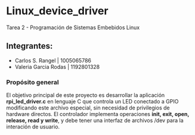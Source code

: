 # Linux_device_driver
Tarea 2 - Programación de Sistemas Embebidos Linux

## Integrantes:
* Carlos S. Rangel | 1005065786
* Valeria Garcia Rodas | 1192801328

### Propósito general

El objetivo principal de este proyecto es desarrollar la aplicación **rpi_led_driver.c** en lenguaje C que controla un LED conectado a GPIO modificando este archivo especial, sin necesidad de privilegios de hardware directos. El controlador implementa operaciones **init, exit, open, release, read y write**, y debe tener una interfaz de archivos /dev para la interación de usuario.





